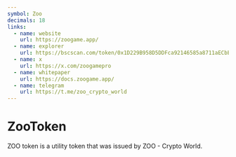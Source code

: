 ```yaml
---
symbol: Zoo
decimals: 18
links:
  - name: website
    url: https://zoogame.app/
  - name: explorer
    url: https://bscscan.com/token/0x1D229B958D5DDFca92146585a8711aECbE56F095
  - name: x
    url: https://x.com/zoogamepro
  - name: whitepaper
    url: https://docs.zoogame.app/
  - name: telegram
    url: https://t.me/zoo_crypto_world
---
```


# ZooToken

ZOO token is a utility token that was issued by ZOO - Crypto World.
